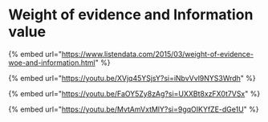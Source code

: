 # Weight of evidence and Information value

{% embed url="https://www.listendata.com/2015/03/weight-of-evidence-woe-and-information.html" %}

{% embed url="https://youtu.be/XVjq45YSjsY?si=iNbvVvl9NYS3Wrdh" %}

{% embed url="https://youtu.be/FaOY5Zy8zAg?si=UXXBt8xzFX0t7VSx" %}



{% embed url="https://youtu.be/MvtAmVxtMlY?si=9gqOIKYfZE-dGe1U" %}




